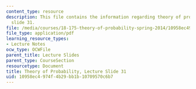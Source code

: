 ```yaml
---
content_type: resource
description: This file contains the information regarding theory of probability, lecture
  slide 31.
file: /media/courses/18-175-theory-of-probability-spring-2014/10958ec4974f4b29bb1b10709570c6b7_MIT18_175S14_Lecture31.pdf
file_type: application/pdf
learning_resource_types:
- Lecture Notes
ocw_type: OCWFile
parent_title: Lecture Slides
parent_type: CourseSection
resourcetype: Document
title: Theory of Probability, Lecture Slide 31
uid: 10958ec4-974f-4b29-bb1b-10709570c6b7
---
```

